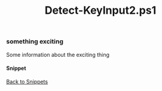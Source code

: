 ﻿---
layout: post
title: Detect-KeyInput2.ps1
---

### something exciting

Some information about the exciting thing

#### Snippet

<script src="https://gist-it.appspot.com/github.com/BanterBoy/scripts-blog/blob/master/PowerShell/snippets/Detect-KeyInput2.ps1" crossorigin="anonymous"></script>

<a href="/menu/_pages/snippets.html">Back to Snippets</a>
